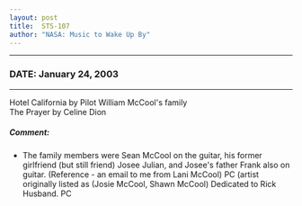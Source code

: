 ```yaml
---
layout: post
title:  STS-107
author: "NASA: Music to Wake Up By"
---
```


----
### DATE: January 24, 2003
----
Hotel California by Pilot William McCool's family<br />The Prayer by Celine Dion

##### Comment:
* The family members were Sean McCool on the guitar, his former girlfriend (but still friend) Josee Julian, and Josee's father Frank also on guitar. (Reference - an email to me from Lani McCool) PC (artist originally listed as (Josie McCool, Shawn McCool)
Dedicated to Rick Husband. PC
